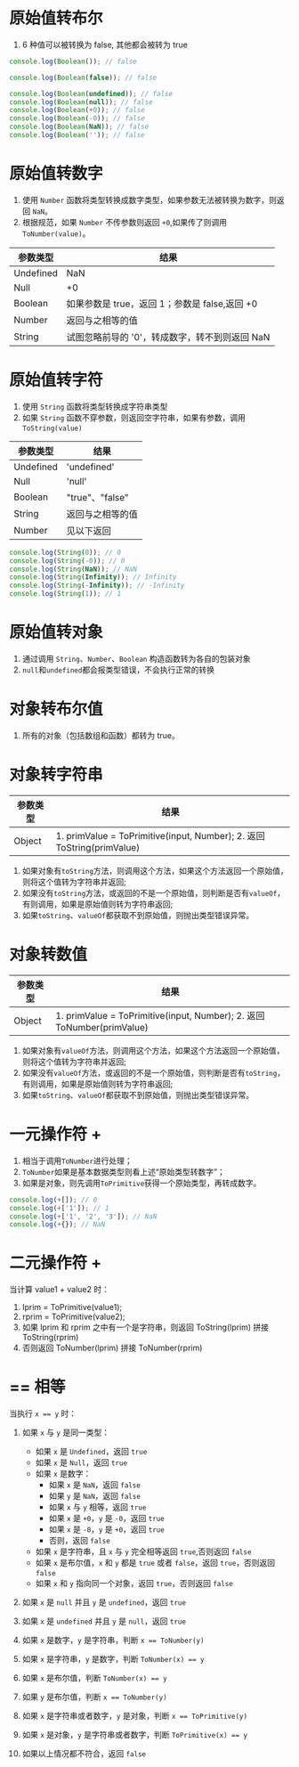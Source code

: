 # 原始值转布尔

1. 6 种值可以被转换为 false, 其他都会被转为 true

```js
console.log(Boolean()); // false

console.log(Boolean(false)); // false

console.log(Boolean(undefined)); // false
console.log(Boolean(null)); // false
console.log(Boolean(+0)); // false
console.log(Boolean(-0)); // false
console.log(Boolean(NaN)); // false
console.log(Boolean('')); // false
```

# 原始值转数字

1. 使用 `Number` 函数将类型转换成数字类型，如果参数无法被转换为数字，则返回 `NaN`。
2. 根据规范，如果 `Number` 不传参数则返回 `+0`,如果传了则调用 `ToNumber(value)`。

| 参数类型  | 结果                                           |
| --------- | ---------------------------------------------- |
| Undefined | NaN                                            |
| Null      | +0                                             |
| Boolean   | 如果参数是 true，返回 1；参数是 false,返回 +0  |
| Number    | 返回与之相等的值                               |
| String    | 试图忽略前导的 '0'，转成数字，转不到则返回 NaN |

# 原始值转字符

1. 使用 `String` 函数将类型转换成字符串类型
2. 如果 `String` 函数不穿参数，则返回空字符串，如果有参数，调用 `ToString(value)`

| 参数类型  | 结果             |
| --------- | ---------------- |
| Undefined | 'undefined'      |
| Null      | 'null'           |
| Boolean   | "true"、"false"  |
| String    | 返回与之相等的值 |
| Number    | 见以下返回       |

```js
console.log(String(0)); // 0
console.log(String(-0)); // 0
console.log(String(NaN)); // NaN
console.log(String(Infinity)); // Infinity
console.log(String(-Infinity)); // -Infinity
console.log(String(1)); // 1
```

# 原始值转对象

1. 通过调用 `String`、`Number`、`Boolean` 构造函数转为各自的包装对象
2. `null`和`undefined`都会报类型错误，不会执行正常的转换

# 对象转布尔值

1. 所有的对象（包括数组和函数）都转为 true。

# 对象转字符串

| 参数类型 | 结果                                                                   |
| -------- | ---------------------------------------------------------------------- |
| Object   | 1. primValue = ToPrimitive(input, Number); 2. 返回 ToString(primValue) |

1. 如果对象有`toString`方法，则调用这个方法，如果这个方法返回一个原始值，则将这个值转为字符串并返回;
2. 如果没有`toString`方法，或返回的不是一个原始值，则判断是否有`valueOf`，有则调用，如果是原始值则转为字符串返回;
3. 如果`toString`、`valueOf`都获取不到原始值，则抛出类型错误异常。

# 对象转数值

| 参数类型 | 结果                                                                   |
| -------- | ---------------------------------------------------------------------- |
| Object   | 1. primValue = ToPrimitive(input, Number); 2. 返回 ToNumber(primValue) |

1. 如果对象有`valueOf`方法，则调用这个方法，如果这个方法返回一个原始值，则将这个值转为字符串并返回;
2. 如果没有`valueOf`方法，或返回的不是一个原始值，则判断是否有`toString`，有则调用，如果是原始值则转为字符串返回;
3. 如果`toString`、`valueOf`都获取不到原始值，则抛出类型错误异常。

# 一元操作符 +

1. 相当于调用`ToNumber`进行处理；
2. `ToNumber`如果是基本数据类型则看上述“原始类型转数字”；
3. 如果是对象，则先调用`ToPrimitive`获得一个原始类型，再转成数字。

```js
console.log(+[]); // 0
console.log(+['1']); // 1
console.log(+['1', '2', '3']); // NaN
console.log(+{}); // NaN
```

# 二元操作符 +

当计算 value1 + value2 时：

1. lprim = ToPrimitive(value1);
2. rprim = ToPrimitive(value2);
3. 如果 lprim 和 rprim 之中有一个是字符串，则返回 ToString(lprim) 拼接 ToString(rprim)
4. 否则返回 ToNumber(lprim) 拼接 ToNumber(rprim)

# == 相等

当执行 `x == y` 时：

1. 如果 `x` 与 `y` 是同一类型：

   - 如果 `x` 是 `Undefined`，返回 `true`
   - 如果 `x` 是 `Null`，返回 `true`
   - 如果 `x` 是数字：
     - 如果 `x` 是 `NaN`，返回 `false`
     - 如果 `y` 是 `NaN`，返回 `false`
     - 如果 `x` 与 `y` 相等，返回 `true`
     - 如果 `x` 是 `+0`，`y` 是 `-0`，返回 `true`
     - 如果 `x` 是 `-0`，`y` 是 `+0`，返回 `true`
     - 否则，返回 `false`
   - 如果 `x` 是字符串，且 `x` 与 `y` 完全相等返回 `true`,否则返回 `false`
   - 如果 `x` 是布尔值，`x` 和 `y` 都是 `true` 或者 `false`，返回 `true`，否则返回 `false`
   - 如果 `x` 和 `y` 指向同一个对象，返回 `true`，否则返回 `false`

2. 如果 `x` 是 `null` 并且 `y` 是 `undefined`，返回 `true`

3. 如果 `x` 是 `undefined` 并且 `y` 是 `null`，返回 `true`

4. 如果 `x` 是数字，`y` 是字符串，判断 `x == ToNumber(y)`

5. 如果 `x` 是字符串，`y` 是数字，判断 `ToNumber(x) == y`

6. 如果 `x` 是布尔值，判断 `ToNumber(x) == y`

7. 如果 `y` 是布尔值，判断 `x == ToNumber(y)`

8. 如果 `x` 是字符串或者数字，`y` 是对象，判断 `x == ToPrimitive(y)`

9. 如果 `x` 是对象，`y` 是字符串或者数字，判断 `ToPrimitive(x) == y`

10. 如果以上情况都不符合，返回 `false`
